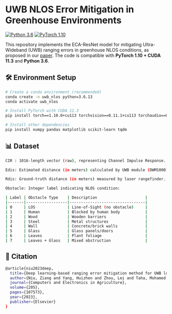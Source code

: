 # UWB NLOS Error Mitigation in Greenhouse Environments

[![Python 3.6](https://img.shields.io/badge/Python-3.6-blue.svg)](https://www.python.org/downloads/release/python-3613/)
[![PyTorch 1.10](https://img.shields.io/badge/PyTorch-1.10%2Bcu113-orange.svg)](https://pytorch.org/get-started/previous-versions/#v110)

This repository implements the ECA-ResNet model for mitigating Ultra-Wideband (UWB) ranging errors in greenhouse NLOS conditions, as proposed in our [paper](https://doi.org/10.1016/j.compag.2022.107573). The code is compatible with **PyTorch 1.10 + CUDA 11.3** and **Python 3.6**.

## 🛠️ Environment Setup
```bash
# Create a conda environment (recommended)
conda create -n uwb_nlos python=3.6.13
conda activate uwb_nlos

# Install PyTorch with CUDA 11.3
pip install torch==1.10.0+cu113 torchvision==0.11.1+cu113 torchaudio==0.10.0+cu113 -f https://download.pytorch.org/whl/cu113/torch_stable.html

# Install other dependencies
pip install numpy pandas matplotlib scikit-learn tqdm
```

## 📊 Dataset
```bash
CIR : 1016-length vector (raw), representing Channel Impulse Response.

Edis: Estimated distance (in meters) calculated by UWB module (DWM1000).

Rdis: Ground-truth distance (in meters) measured by laser rangefinder.

Obstacle: Integer label indicating NLOS condition:

| Label | Obstacle Type    | Description                     |
|-------|------------------|---------------------------------|
| 0     | LOS              | Line-of-Sight (no obstacle)     |
| 1     | Human            | Blocked by human body           |
| 2     | Wood             | Wooden barriers                 |
| 3     | Steel            | Metal structures                |
| 4     | Wall             | Concrete/brick walls            |
| 5     | Glass            | Glass panels/doors              |
| 6     | Leaves           | Plant foliage                   |
| 7     | Leaves + Glass   | Mixed obstruction               |
```


## 📜 Citation
```bash
@article{niu2023deep,
  title={Deep learning-based ranging error mitigation method for UWB localization system in greenhouse},
  author={Niu, Ziang and Yang, Huizhen and Zhou, Lei and Taha, Mohamed Farag and He, Yong and Qiu, Zhengjun},
  journal={Computers and Electronics in Agriculture},
  volume={205},
  pages={107573},
  year={2023},
  publisher={Elsevier}
}
```